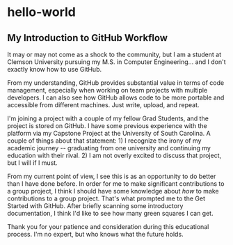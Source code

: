 # hello-world
## My Introduction to GitHub Workflow

It may or may not come as a shock to the community, but I am a student at Clemson University pursuing my M.S. in Computer Engineering... and I don't exactly know how to use GitHub.

From my understanding, GitHub provides substantial value in terms of code management, especially when working on team projects with multiple developers. I can also see how GitHub allows code to be more portable and accessible from different machines. Just write, upload, and repeat.

I'm joining a project with a couple of my fellow Grad Students, and the project is stored on GitHub. I have some previous experience with the platform via my Capstone Project at the University of South Carolina. A couple of things about that statement: 1) I recognize the irony of my academic journey -- graduating from one university and continuing my education with their rival. 2) I am not overly excited to discuss that project, but I will if I must.

From my current point of view, I see this is as an opportunity to do better than I have done before. In order for me to make significant contributions to a group project, I think I should have some knowledge about _how_ to make contributions to a group project. That's what prompted me to the Get Started with GitHub. After briefly scanning some introductory documentation, I think I'd like to see how many green squares I can get.

Thank you for your patience and consideration during this educational process. I'm no expert, but who knows what the future holds.
